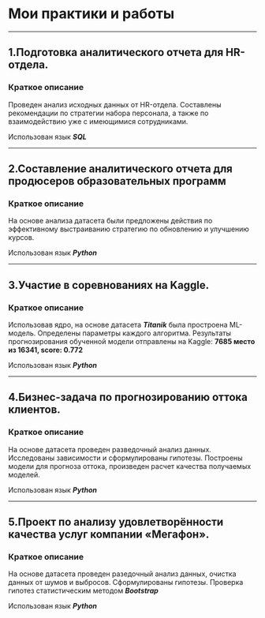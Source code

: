 # Мои практики и работы
___
## 1.Подготовка аналитического отчета для HR-отдела.
### Краткое описание
Проведен анализ исходных данных от HR-отдела.
Составлены рекомендации по стратегии набора персонала, а также по взаимодействию уже с имеющимися сотрудниками. 

Использован язык ***SQL***
___
## 2.Составление аналитического отчета для продюсеров образовательных программ
### Краткое описание
На основе анализа датасета были предложены действия по эффективному выстраиванию стратегию по обновлению и улучшению курсов.

Использован язык ***Python***
___
## 3.Участие в соревнованиях на Kaggle.
### Краткое описание
Использовав ядро, на основе датасета ***Titanik*** была простроена ML-модель. Определены параметры каждого алгоритма.
Результаты прогнозирования обученной модели отправлены на Kaggle: **7685 место из 16341, score: 0.772**

Использован язык ***Python***
___
## 4.Бизнес-задача по прогнозированию оттока клиентов.
### Краткое описание
На основе датасета проведен разведочный анализ данных. Исследованы зависимости и сформулированы гипотезы. 
Построены модели для прогноза оттока, произведен расчет качества получаемых моделей.

Использован язык ***Python***
___
## 5.Проект по анализу удовлетворённости качества услуг компании «Мегафон». 
### Краткое описание
На основе датасета проведен разедочный анализ данных, очистка данных от шумов и выбросов. 
Сформулированы гипотезы. Проверка гипотез статистическим методом ***Bootstrap***

Использован язык ***Python***
